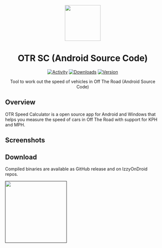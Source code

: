 <div align="center">

<img src="https://github.com/OTR-Speed-Calculator/android/blob/main/app/src/main/res/mipmap-xxxhdpi/ic_launcher_round.png"  height="116px" width="116px">

# OTR SC (Android Source Code)

[![Activity](https://img.shields.io/github/commit-activity/m/OTR-Speed-Calculator/android)](https://github.com/OTR-Speed-Calculator/android/commits/main)
[![Downloads](https://img.shields.io/github/downloads/OTR-Speed-Calculator/android/total)](https://github.com/OTR-Speed-Calculator/android/releases)
[![Version](https://img.shields.io/github/v/release/OTR-Speed-Calculator/android?display_name=tag)](https://github.com/OTR-Speed-Calculator/android/releases/latest)

Tool to work out the speed of vehicles in Off The Road (Android Source Code)

</div>

## Overview
OTR Speed Calculator is a open source app for Android and Windows that helps you measure the speed of cars in Off The Road with support for KPH and MPH.

## Screenshots


## Download
Compiled binaries are available as GitHub release and on IzzyOnDroid repos.

<a href=""><img src="https://gitlab.com/IzzyOnDroid/repo/-/raw/master/assets/IzzyOnDroid.png" width="200px"></a>
